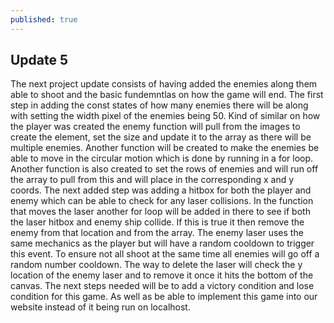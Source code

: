 ```yaml
---
published: true
---
```

## Update 5

 
The next project update consists of having added the enemies along them able to shoot and the basic fundemntlas on how the game will end. The first step in adding the const states of how many  enemies there will be along with setting the width pixel of the enemies being 50. Kind of similar on how the player was created the enemy function will pull from the images to create the element, set the size and update it to the array as there will be multiple enemies. Another function will be created to make the enemies be able to move in the circular motion which is done by running in a for loop. Another function is also created to set the rows of enemies and will run off the array to pull from this and will place in the corresponding x and y coords. The next added step was adding a hitbox for both the player and enemy which can be able to check for any laser collisions.  In the function that moves the laser another for loop will be added in there to see if both the laser hitbox and enemy ship collide. If this is true it then remove the enemy from that location and from the array. The enemy laser uses the same mechanics as the player but will have a random cooldown to trigger this event. To ensure not all shoot at the same time all enemies will go off a random number cooldown. The way to delete the laser will check the y location of the enemy laser and to remove it once it hits the bottom of the canvas. The next steps needed will be to add a victory condition and lose condition for this game. As well as be able to implement this game into our website instead of it being run on localhost.
